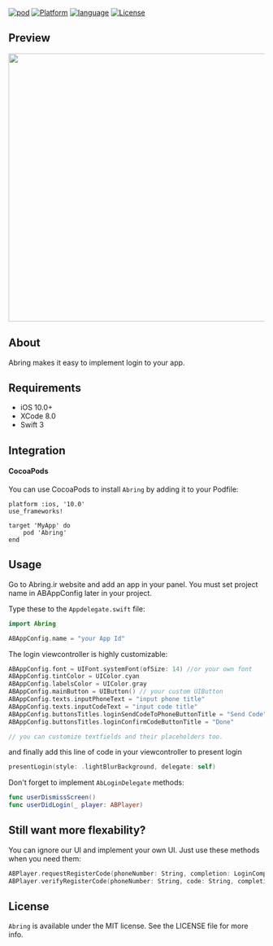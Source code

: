 [![pod](https://img.shields.io/badge/pod-v0.3.0-blue.svg)](https://github.com/abring/sample_ios)
[![Platform](https://img.shields.io/cocoapods/p/TransitionButton.svg?style=flat)](https://github.com/abring/sample_ios)
[![language](https://img.shields.io/badge/language-swift-orange.svg)](https://github.com/abring/sample_ios)
[![License](https://img.shields.io/cocoapods/l/TransitionButton.svg?style=flat)](https://github.com/abring/sample_ios)



## Preview
<img src="http://s6.uplod.ir/i/00891/9disyu31zafh.jpg" height="527">

## About
Abring makes it easy to implement login to your app.

## Requirements
- iOS 10.0+
- XCode 8.0
- Swift 3


## Integration
#### CocoaPods
You can use CocoaPods to install `Abring` by adding it to your Podfile:
```
platform :ios, '10.0'
use_frameworks!

target 'MyApp' do
	pod 'Abring'
end
```

## Usage
Go to Abring.ir website and add an app in your panel.
You must set project name in ABAppConfig later in your project.

Type these to the `Appdelegate.swift` file:
```swift
import Abring
```
```swift
ABAppConfig.name = "your App Id"
```

The login viewcontroller is highly customizable:
```swift
ABAppConfig.font = UIFont.systemFont(ofSize: 14) //or your own font
ABAppConfig.tintColor = UIColor.cyan
ABAppConfig.labelsColor = UIColor.gray
ABAppConfig.mainButton = UIButton() // your custom UIButton
ABAppConfig.texts.inputPhoneText = "input phone title"
ABAppConfig.texts.inputCodeText = "input code title"
ABAppConfig.buttonsTitles.loginSendCodeToPhoneButtonTitle = "Send Code"
ABAppConfig.buttonsTitles.loginConfirmCodeButtonTitle = "Done"

// you can customize textfields and their placeholders too.
```

and finally add this line of code in your viewcontroller to present login
```swift
presentLogin(style: .lightBlurBackground, delegate: self)
```

Don't forget to implement `AbLoginDelegate` methods:

```swift
func userDismissScreen()
func userDidLogin(_ player: ABPlayer)
```

## Still want more flexability?
You can ignore our UI and implement your own UI.
Just use these methods when you need them:
```swift
ABPlayer.requestRegisterCode(phoneNumber: String, completion: LoginCompletionBlock) {}
ABPlayer.verifyRegisterCode(phoneNumber: String, code: String, completion: @escaping (_ success: Bool, _ player: ABPlayer?, _ errorType: ABErrorType?)
```

## License
`Abring` is available under the MIT license. See the LICENSE file for more info.
